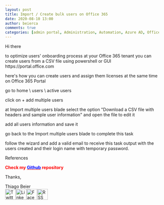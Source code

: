 ```yaml
---
layout: post
title: Import / Create bulk users on Office 365
date: 2020-08-10 13:00
author: beierca
comments: true
categories: [admin portal, Administration, Automation, Azure AD, Office365]
---
```

<p><!-- wp:paragraph --></p><p>Hi there</p><p>to optimize users' onboarding process at your Office 365 tenant you can create users from a CSV file using powershell or GUI https://portal.office.com</p><p>here's how you can create users and assign them licenses at the same time on Office 365 Portal</p><p>go to home \ users \ active users</p><p>click on + add multiple users</p><p>at Import multiple users blade select the option "Download a CSV file with headers and sample user information" and open the file to edit it</p><p>add all users information and save it</p><p>go back to the Import multiple users blade to complete this task</p><p>follow the wizard and add a valid email to receive this task output with the users created and their login name with temporary password.</p><p>References</p><p><strong><span style="color:#ff0000;">Check my <a style="color:#ff0000;" href="https://github.com/thiagobeier/scripts/blob/master/README.md"><span style="color:#0000ff;">Github</span></a> repository</span></strong></p><p><!-- /wp:paragraph -->

<!-- wp:paragraph --></p><p>Thanks,</p><p><!-- /wp:paragraph -->

<!-- wp:paragraph --></p><p>Thiago Beier<br /><a href="https://twitter.com/thiagobeier"><img title="Twitter" src="https://socialmediawidgets.files.wordpress.com/2014/03/twitter1.png" alt="Twitter" width="35" height="35" /></a><a href="https://www.linkedin.com/in/tbeier/"><img title="LinkedIn" src="https://socialmediawidgets.files.wordpress.com/2014/03/linkedin1.png" alt="LinkedIn" width="35" height="35" /></a><a href="https://www.facebook.com/TheBeier/"><img title="Facebook" src="https://socialmediawidgets.files.wordpress.com/2014/03/facebook1.png" alt="Facebook" width="35" height="35" /></a><a href="https://thiagobeier.wordpress.com/feed/"><img title="RSS" src="https://socialmediawidgets.files.wordpress.com/2014/03/rss1.png" alt="RSS" width="35" height="35" /></a></p><p><!-- /wp:paragraph --></p>
